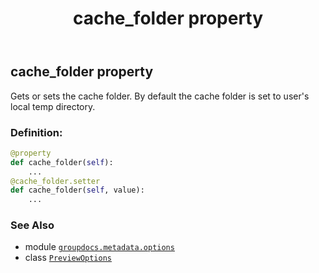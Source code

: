 ﻿---
title: cache_folder property
second_title: GroupDocs.Metadata for Python via .NET API References
description: 
type: docs
url: /python-net/groupdocs.metadata.options/previewoptions/cache_folder/
is_root: false
weight: 30
---

## cache_folder property


Gets or sets the cache folder.
By default the cache folder is set to user's local temp directory.
### Definition:
```python
@property
def cache_folder(self):
    ...
@cache_folder.setter
def cache_folder(self, value):
    ...
```

### See Also
* module [`groupdocs.metadata.options`](../../)
* class [`PreviewOptions`](/metadata/python-net/groupdocs.metadata.options/previewoptions)
